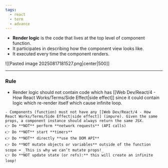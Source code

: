 ```yaml
---
tags:
  - react
  - term
  - advance
---
```


- **Render logic** is the code that lives at the top level of component function.
- It participates in describing how the component view looks like.
- It executed every time the component renders.

![[Pasted image 20250817181527.png|center|500]]

---

### Rule
- Render logic should not contain code which has [[Web Dev/React/4 - How React Works/Terms/Side Effect|side effect]] since it could contain logic which re-render itself which cause infinite loop.
  
```ad-important
- Components (function) must not have any [[Web Dev/React/4 - How React Works/Terms/Side Effect|side effect]] (impure). Given the same props, a component instance should always return the same JSX.
👉 Do **NOT** perform **network requests** (API calls)
👉 Do **NOT** start **timers**
👉 Do **NOT** directly **use the DOM API**
👉 Do **NOT mutate objects or variables** outside of the function scope ➡️ _This is why we can’t mutate props!_
👉 Do **NOT update state (or refs):** this will create an infinite loop!
```
